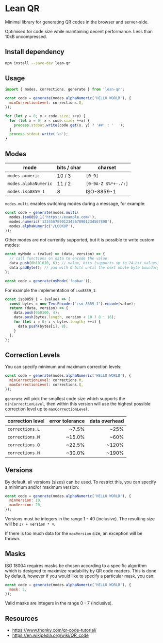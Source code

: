 # Lean QR

Minimal library for generating QR codes in the browser and server-side.

Optimised for code size while maintaining decent performance.
Less than 10kB uncompressed.

## Install dependency

```bash
npm install --save-dev lean-qr
```

## Usage

```javascript
import { modes, corrections, generate } from 'lean-qr';

const code = generate(modes.alphaNumeric('HELLO WORLD'), {
  minCorrectionLevel: corrections.Q,
});

for (let y = 0; y < code.size; ++y) {
  for (let x = 0; x < code.size; ++x) {
    process.stdout.write(code.get(x, y) ? '##' : '  ');
  }
  process.stdout.write('\n');
}
```

## Modes

| mode                 | bits / char | charset             |
|----------------------|-------------|---------------------|
| `modes.numeric`      | 10 / 3      | `[0-9]`             |
| `modes.alphaNumeric` | 11 / 2      | `[0-9A-Z $%*+-./:]` |
| `modes.iso8859_1`    | 8           | ISO-8859-1          |

`modes.multi` enables switching modes during a message, for example:

```javascript
const code = generate(modes.multi(
  modes.iso8859_1('https://example.com/'),
  modes.numeric('123456789012345678901234567890'),
  modes.alphaNumeric('/LOOKUP'),
));
```

Other modes are not currently supported, but it is possible to write
custom modes:

```javascript
const myMode = (value) => (data, version) => {
  // call functions on data to encode the value
  data.push(0b101010, 6); // value, bits (supports up to 24-bit values)
  data.padByte(); // pad with 0 bits until the next whole byte boundary
};

const code = generate(myMode('foobar'));
```

For example the implementation of `iso8859_1`:

```javascript
const iso8859_1 = (value) => {
  const bytes = new TextEncoder('iso-8859-1').encode(value);
  return (data, version) => {
    data.push(0b0100, 4);
    data.push(bytes.length, version < 10 ? 8 : 16);
    for (let i = 0; i < bytes.length; ++i) {
      data.push(bytes[i], 8);
    }
  };
};
```

## Correction Levels

You can specify minimum and maximum correction levels:

```javascript
const code = generate(modes.alphaNumeric('HELLO WORLD'), {
  minCorrectionLevel: corrections.M,
  maxCorrectionLevel: corrections.Q,
});
```

`generate` will pick the smallest code size which supports the
`minCorrectionLevel`, then within this version will use the
highest possible correction level up to `maxCorrectionLevel`.

| correction level | error tolerance | data overhead |
|------------------|----------------:|--------------:|
| `corrections.L`  |           ~7.5% |          ~25% |
| `corrections.M`  |          ~15.0% |          ~60% |
| `corrections.Q`  |          ~22.5% |         ~120% |
| `corrections.H`  |          ~30.0% |         ~190% |

## Versions

By default, all versions (sizes) can be used. To restrict this, you can
specify a minimum and/or maximum version:

```javascript
const code = generate(modes.alphaNumeric('HELLO WORLD'), {
  minVersion: 10,
  maxVersion: 20,
});
```

Versions must be integers in the range 1 - 40 (inclusive). The resulting
size will be `17 + version * 4`.

If there is too much data for the `maxVersion` size, an exception will be
thrown.

## Masks

ISO 18004 requires masks be chosen according to a specific algorithm which
is designed to maximize readability by QR code readers. This is done by
default, however if you would like to specify a particular mask, you can:

```javascript
const code = generate(modes.alphaNumeric('HELLO WORLD'), {
  mask: 5,
});
```

Valid masks are integers in the range 0 - 7 (inclusive).

## Resources

- <https://www.thonky.com/qr-code-tutorial/>
- <https://en.wikipedia.org/wiki/QR_code>
